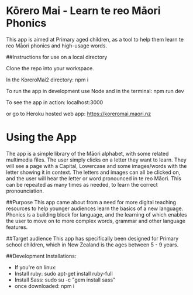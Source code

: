 # Kōrero Mai - Learn te reo Māori Phonics

This app is aimed at Primary aged children, as a tool to help them learn te reo Māori phonics and high-usage words.

##Instructions for use on a local directory

Clone the repo into your workspace.

In the KoreroMai2 directory: npm i

To run the app in development use Node and in the terminal: npm run dev

To see the app in action: localhost:3000

or go to Heroku hosted web app: https://koreromai.maori.nz

# Using the App

The app is a simple library of the Māori alphabet, with some related multimedia files.
The user simply clicks on a letter they want to learn. They will see a page with a Capital, Lowercase and some images/words with the letter showing it in context. The letters and images can all be clicked on, and the user will hear the letter or word pronounced in te reo Māori. This can be repeated as many times as needed, to learn the correct pronounciation.

##Purpose
This app came about from a need for more digital teaching resources to help younger audiences learn the basics of a new language. Phonics is a building block for language, and the learning of which enables the user to move on to more complex words, grammar and other language features.

##Target audience
This app has specifically been designed for Primary school children, which in New Zealand is the ages between 5 - 9 years.

##Development Installations:

- If you're on linux:
- Install ruby: sudo apt-get install ruby-full
- Install Sass: sudo su -c "gem install sass"
- once downloaded: npm i
